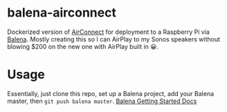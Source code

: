 # balena-airconnect
Dockerized version of [AirConnect](https://github.com/philippe44/AirConnect) for deployment to a Raspberry Pi via [Balena](https://www.balena.io/). Mostly creating this so I can AirPlay to my Sonos speakers without blowing $200 on the new one with AirPlay built in 😀.

# Usage

Essentially, just clone this repo, set up a Balena project, add your Balena master, then `git push balena master`.
[Balena Getting Started Docs](https://www.balena.io/docs/learn/getting-started/raspberrypi3/nodejs/)
